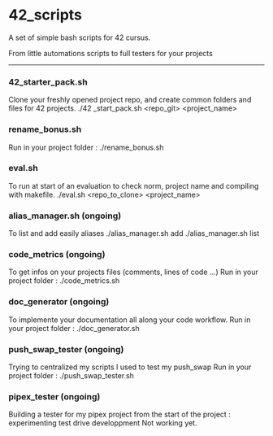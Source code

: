 # 42_scripts
A set of simple bash scripts for 42 cursus.

From little automations scripts to full testers for your projects

---

### 42_starter_pack.sh
Clone your freshly opened project repo, and create common folders and files for 42 projects.
./42 _start_pack.sh <repo_git> <project_name>

### rename_bonus.sh 
Run in your project folder :
./rename_bonus.sh

### eval.sh
To run at start of an evaluation to check norm, project name and compiling with makefile.
./eval.sh <repo_to_clone> <project_name>

### alias_manager.sh (ongoing)
To list and add easily aliases
./alias_manager.sh add <alias> <exec>
./alias_manager.sh list

### code_metrics (ongoing)
To get infos on your projects files (comments, lines of code ...)
Run in your project folder :
./code_metrics.sh

### doc_generator (ongoing)
To implemente your documentation all along your code workflow.
Run in your project folder :
./doc_generator.sh 

### push_swap_tester (ongoing)
Trying to centralized my scripts I used to test my push_swap
Run in your project folder :
./push_swap_tester.sh

### pipex_tester (ongoing)
Building a tester for my pipex project from the start of the project : experimenting test drive developpment
Not working yet.
